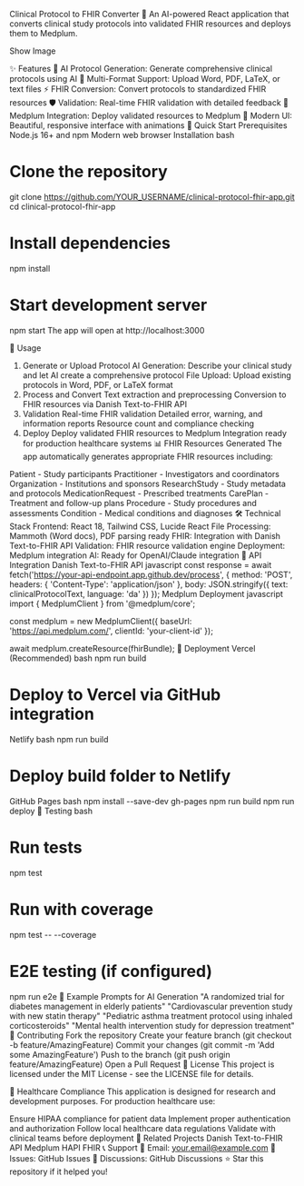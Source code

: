 Clinical Protocol to FHIR Converter 🏥
An AI-powered React application that converts clinical study protocols into validated FHIR resources and deploys them to Medplum.

Show Image

✨ Features
🧠 AI Protocol Generation: Generate comprehensive clinical protocols using AI
📄 Multi-Format Support: Upload Word, PDF, LaTeX, or text files
⚡ FHIR Conversion: Convert protocols to standardized FHIR resources
🛡️ Validation: Real-time FHIR validation with detailed feedback
🚀 Medplum Integration: Deploy validated resources to Medplum
🎨 Modern UI: Beautiful, responsive interface with animations
🚀 Quick Start
Prerequisites
Node.js 16+ and npm
Modern web browser
Installation
bash
# Clone the repository
git clone https://github.com/YOUR_USERNAME/clinical-protocol-fhir-app.git
cd clinical-protocol-fhir-app

# Install dependencies
npm install

# Start development server
npm start
The app will open at http://localhost:3000

🔧 Usage
1. Generate or Upload Protocol
AI Generation: Describe your clinical study and let AI create a comprehensive protocol
File Upload: Upload existing protocols in Word, PDF, or LaTeX format
2. Process and Convert
Text extraction and preprocessing
Conversion to FHIR resources via Danish Text-to-FHIR API
3. Validation
Real-time FHIR validation
Detailed error, warning, and information reports
Resource count and compliance checking
4. Deploy
Deploy validated FHIR resources to Medplum
Integration ready for production healthcare systems
📊 FHIR Resources Generated
The app automatically generates appropriate FHIR resources including:

Patient - Study participants
Practitioner - Investigators and coordinators
Organization - Institutions and sponsors
ResearchStudy - Study metadata and protocols
MedicationRequest - Prescribed treatments
CarePlan - Treatment and follow-up plans
Procedure - Study procedures and assessments
Condition - Medical conditions and diagnoses
🛠️ Technical Stack
Frontend: React 18, Tailwind CSS, Lucide React
File Processing: Mammoth (Word docs), PDF parsing ready
FHIR: Integration with Danish Text-to-FHIR API
Validation: FHIR resource validation engine
Deployment: Medplum integration
AI: Ready for OpenAI/Claude integration
🔌 API Integration
Danish Text-to-FHIR API
javascript
const response = await fetch('https://your-api-endpoint.app.github.dev/process', {
  method: 'POST',
  headers: { 'Content-Type': 'application/json' },
  body: JSON.stringify({
    text: clinicalProtocolText,
    language: 'da'
  })
});
Medplum Deployment
javascript
import { MedplumClient } from '@medplum/core';

const medplum = new MedplumClient({
  baseUrl: 'https://api.medplum.com/',
  clientId: 'your-client-id'
});

await medplum.createResource(fhirBundle);
🚀 Deployment
Vercel (Recommended)
bash
npm run build
# Deploy to Vercel via GitHub integration
Netlify
bash
npm run build
# Deploy build folder to Netlify
GitHub Pages
bash
npm install --save-dev gh-pages
npm run build
npm run deploy
🧪 Testing
bash
# Run tests
npm test

# Run with coverage
npm test -- --coverage

# E2E testing (if configured)
npm run e2e
📝 Example Prompts for AI Generation
"A randomized trial for diabetes management in elderly patients"
"Cardiovascular prevention study with new statin therapy"
"Pediatric asthma treatment protocol using inhaled corticosteroids"
"Mental health intervention study for depression treatment"
🤝 Contributing
Fork the repository
Create your feature branch (git checkout -b feature/AmazingFeature)
Commit your changes (git commit -m 'Add some AmazingFeature')
Push to the branch (git push origin feature/AmazingFeature)
Open a Pull Request
📄 License
This project is licensed under the MIT License - see the LICENSE file for details.

🏥 Healthcare Compliance
This application is designed for research and development purposes. For production healthcare use:

Ensure HIPAA compliance for patient data
Implement proper authentication and authorization
Follow local healthcare data regulations
Validate with clinical teams before deployment
🔗 Related Projects
Danish Text-to-FHIR API
Medplum
HAPI FHIR
📞 Support
📧 Email: your.email@example.com
🐛 Issues: GitHub Issues
💬 Discussions: GitHub Discussions
⭐ Star this repository if it helped you!

